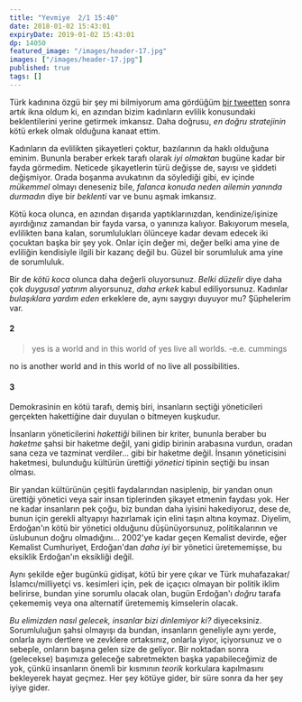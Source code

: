```yaml
---
title: "Yevmiye  2/1 15:40"
date: 2018-01-02 15:43:01
expiryDate: 2019-01-02 15:43:01
dp: 14050
featured_image: "/images/header-17.jpg"
images: ["/images/header-17.jpg"]
published: true
tags: []
---
```




Türk kadınına özgü bir şey mi bilmiyorum ama gördüğüm [bir
tweetten](https://t.co/0XakJeV3tq) sonra artık ikna oldum ki, en azından bizim
kadınların evlilik konusundaki beklentilerini yerine getirmek imkansız. Daha
doğrusu, *en doğru stratejinin* kötü erkek olmak olduğuna kanaat ettim.

Kadınların da evlilikten şikayetleri çoktur, bazılarının da haklı olduğuna
eminim. Bununla beraber erkek tarafı olarak *iyi olmaktan* bugüne kadar bir
fayda görmedim. Neticede şikayetlerin türü değişse de, sayısı ve şiddeti
değişmiyor. Orada boşanma avukatının da söylediği gibi, ev içinde *mükemmel*
olmayı deneseniz bile, *falanca konuda neden ailemin yanında durmadın* diye bir
*beklenti* var ve bunu aşmak imkansız. 

Kötü koca olunca, en azından dışarıda yaptıklarınızdan, kendinize/işinize
ayırdığınız zamandan bir fayda varsa, o yanınıza kalıyor. Bakıyorum mesela,
evlilikten bana kalan, sorumlulukları ölünceye kadar devam edecek iki çocuktan
başka bir şey yok. Onlar için değer mi, değer belki ama yine de evliliğin
kendisiyle ilgili bir kazanç değil bu. Güzel bir sorumluluk ama yine de
sorumluluk.

Bir de *kötü koca* olunca daha değerli oluyorsunuz. *Belki düzelir* diye daha
çok *duygusal yatırım* alıyorsunuz, *daha erkek* kabul ediliyorsunuz. Kadınlar
*bulaşıklara yardım eden* erkeklere de, aynı saygıyı duyuyor mu? Şüphelerim var. 

#### 2

> yes is a world and in this world of yes live all worlds. -e.e. cummings

no is another world and in this world of no live all possibilities. 

#### 3

Demokrasinin en kötü tarafı, demiş biri, insanların seçtiği yöneticileri
gerçekten hakettiğine dair duyulan o bitmeyen kuşkudur.

İnsanların yöneticilerini *hakettiği* bilinen bir kriter, bununla beraber bu
*haketme* şahsi bir haketme değil, yani gidip birinin arabasına vurdun, oradan
sana ceza ve tazminat verdiler... gibi bir haketme değil. İnsanın yöneticisini
haketmesi, bulunduğu kültürün ürettiği *yönetici* tipinin seçtiği bu insan
olması. 

Bir yandan kültürünün çeşitli faydalarından nasiplenip, bir yandan onun ürettiği
yönetici veya sair insan tiplerinden şikayet etmenin faydası yok. Her ne kadar
insanların pek çoğu, biz bundan daha iyisini hakediyoruz, dese de, bunun için
gerekli altyapıyı hazırlamak için elini taşın altına koymaz. Diyelim, Erdoğan'ın
kötü bir yönetici olduğunu düşünüyorsunuz, politikalarının ve üslubunun doğru
olmadığını... 2002'ye kadar geçen Kemalist devirde, eğer Kemalist Cumhuriyet,
Erdoğan'dan *daha iyi* bir yönetici üretememişse, bu eksiklik Erdoğan'ın
eksikliği değil.

Aynı şekilde eğer bugünkü gidişat, kötü bir yere çıkar ve Türk
muhafazakar/İslamcı/milliyetçi vs. kesimleri için, pek de içaçıcı olmayan bir
politik iklim belirirse, bundan yine sorumlu olacak olan, bugün Erdoğan'ı
*doğru* tarafa çekememiş veya ona alternatif üretememiş kimselerin olacak. 

*Bu elimizden nasıl gelecek, insanlar bizi dinlemiyor ki?* diyeceksiniz.
Sorumluluğun şahsi olmayışı da bundan, insanların geneliyle aynı yerde, onlarla
aynı dertlere ve zevklere ortaksınız, onlarla yiyor, içiyorsunuz ve o sebeple,
onların başına gelen size de geliyor. Bir noktadan sonra (gelecekse) başımıza
geleceğe sabretmekten başka yapabileceğimiz de yok, çünkü insanların önemli bir
kısmının *teorik* korkulara kapılmasını bekleyerek hayat geçmez. Her şey kötüye
gider, bir süre sonra da her şey iyiye gider.

